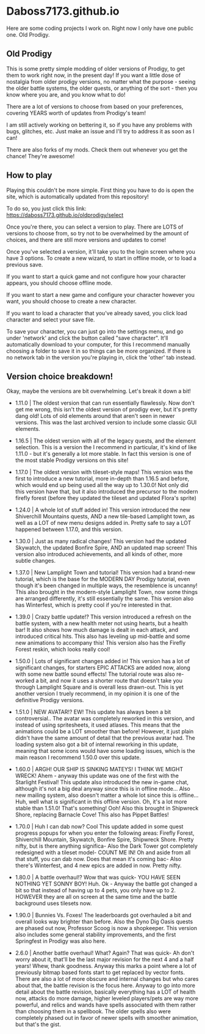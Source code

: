 # Daboss7173.github.io

Here are some coding projects I work on.
Right now I only have one public one. Old Prodigy.

## Old Prodigy

This is some pretty simple modding of older versions of Prodigy, to get them to work right now, in the present day!
If you want a little dose of nostalgia from older prodigy versions, no matter what the purpose - 
seeing the older battle systems, the older quests, or anything of the sort - 
then you know where you are, and you know what to do!

There are a lot of versions to choose from based on your preferences, covering YEARS worth of updates from Prodigy's team!

I am still actively working on bettering it, so if you have any problems with bugs, glitches, etc. Just make an issue
and I'll try to address it as soon as I can!

There are also forks of my mods. Check them out whenever you get the chance! They're awesome!

## How to play

Playing this couldn't be more simple. First thing you have to do is open the site, which is automatically updated from this
repository!

To do so, you just click this link: https://daboss7173.github.io/oldprodigy/select

Once you're there, you can select a version to play. There are LOTS of versions to choose from, so try not to be overwhelmed
by the amount of choices, and there are still more versions and updates to come!

Once you've selected a version, it'll take you to the login screen where you have 3 options. To create a new wizard, to start in offline mode,
or to load a previous save.

If you want to start a quick game and not configure how your character appears, you should choose offline mode.

If you want to start a new game and configure your character however you want, you should choose to create a new character.

If you want to load a character that you've already saved, you click load character and select your save file.

To save your character, you can just go into the settings menu, and go under 'network' and click the button called "save character". It'll automatically download
to your computer, for this I recommend manually choosing a folder to save it in so things can be more organized. If there is no network tab in the version
you're playing in, click the 'other' tab instead.

## Version choice breakdown!

Okay, maybe the versions are bit overwhelming. Let's break it down a bit!

- 1.11.0 | The oldest version that can run essentially flawlessly.
Now don't get me wrong, this isn't the oldest version of prodigy ever, but it's pretty dang old! Lots of old elements around that aren't seen in newer versions.
This was the last archived version to include some classic GUI elements.

- 1.16.5 | The oldest version with all of the legacy quests, and the element selection.
This is a version the I recommend in particular, it's kind of like 1.11.0 - but it's generally a lot more stable. In fact this version
is one of the most stable Prodigy versions on this site!

- 1.17.0 | The oldest version with tileset-style maps!
This version was the first to introduce a new tutorial, more in-depth than 1.16.5 and before, which would end up being used all the way up to 1.30.0!
Not only did this version have that, but it also introduced the precursor to the modern firefly forest (before they updated the tileset and updated Flora's sprite)

- 1.24.0 | A whole lot of stuff added in!
This version introduced the new Shiverchill Mountains quests, AND a new tile-based Lamplight town, as well as a LOT of new menu designs added in.
Pretty safe to say a LOT happened between 1.17.0, and this version.

- 1.30.0 | Just as many radical changes!
This version had the updated Skywatch, the updated Bonfire Spire, AND an updated map screen! This version also introduced achievements, and all kinds of
other, more subtle changes.

- 1.37.0 | New Lamplight Town and tutorial!
This version had a brand-new tutorial, which is the base for the MODERN DAY Prodigy tutorial, even though it's been changed in multiple ways, the resemblence is
uncanny! This also brought in the modern-style Lamplight Town, now some things are arranged differently, it's still essentially the same. This version
also has Winterfest, which is pretty cool if you're interested in that.

- 1.39.0 | Crazy battle update!?
This version introduced a refresh on the battle system, with a new health meter not using hearts, but a health bar! It also shows how much damage is dealt in
each attack, and introduced critical hits. This also has leveling up mid-battle and some new animations to accompany this! This version also has the Firefly Forest reskin,
which looks really cool!

- 1.50.0 | Lots of significant changes added in!
This version has a lot of significant changes, for starters EPIC ATTACKS are added now, along with some new battle sound effects! The tutorial route was also re-worked
a bit, and now it uses a shorter route that doesn't take you through Lamplight Square and is overall less drawn-out. This is yet another version I truely recommend,
in my opinion it is one of the definitive Prodigy versions.

- 1.51.0 | NEW AVATAR!? EW!
This update has always been a bit controversial.. The avatar was completely reworked in this version, and instead of using spritesheets, it used atlases. This means
that the animations could be a LOT smoother than before! However, it just plain didn't have the same amount of detail that the previous avatar had.
The loading system also got a bit of internal reworking in this update, meaning that some icons would have some loading issues, which is the main reason I
recommend 1.50.0 over this update.

- 1.60.0 | ARGH! OUR SHIP IS SINKING MATEYS! I THINK WE MIGHT WRECK!
Ahem - anyway this update was one of the first with the Starlight Festival! This update also introduced the new in-game chat, although it's not a big deal anyway since
this is in offline mode... Also new mailing system, also doesn't matter a whole lot since this is offline... Huh, well what is significant in this offline version. Oh, it's
a lot more stable than 1.51.0! That's something! Ooh! Also this brought in Shipwreck Shore, replacing Barnacle Cove! This also has Pippet Battles!

- 1.70.0 | Huh I can dab now? Cool
This update added in some quest progress popups for when you enter the following areas: Firefly Forest, Shiverchill Mountain, Skywatch, Bonfire Spire, Shipwreck Shore.
Pretty nifty, but is there anything significa- Also the Dark Tower got completely redesigned with a tileset model- COUNT ME IN!
Oh and aside from all that stuff, you can dab now. Does that mean it's coming bac- Also there's Winterfest, and 4 new epics are added in now. Pretty nifty.

- 1.80.0 | A battle overhaul!?
Wow that was quick- YOU HAVE SEEN NOTHING YET SONNY BOY! Huh. Ok - Anyway the battle got changed a bit so that instead of having up to 4 pets, you only have up to 2. HOWEVER
they are all on screen at the same time and the battle background uses tilesets now.

- 1.90.0 | Bunnies Vs. Foxes!
The leaderboards got overhauled a bit and overall looks way brighter than before. Also the Dyno Dig Oasis quests are phased out now, Professor Scoog is now a shopkeeper.
This version also includes some general stability improvements, and the first Springfest in Prodigy was also here.

- 2.6.0 | Another battle overhaul!
What? Again? That was quick- Ah don't worry about it, that'll be the last major revision for the next 4 and a half years! Whew, thank goodness. Anyway this marks a point
where a lot of previously bitmap based fonts start to get replaced by vector fonts. There are also a lot of more obscure and internal changes but who cares about that, the
battle revision is the focus here. Anyway to go into more detail about the battle revision, basically everything has a LOT of health now, attacks do more damage, higher
leveled players/pets are way more powerful, and relics and wands have spells associated with them rather than choosing them in a spellbook. The older spells also were
completely phased out in favor of newer spells with smoother animation, but that's the gist.
